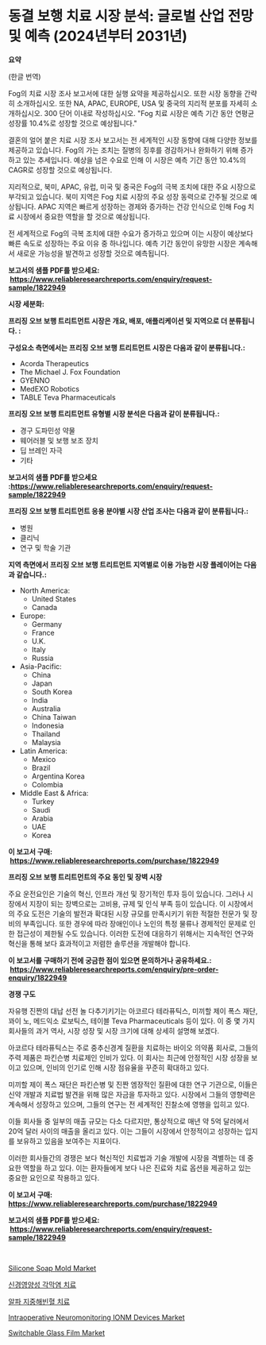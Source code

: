 <p><h1>동결 보행 치료 시장 분석: 글로벌 산업 전망 및 예측 (2024년부터 2031년)</h1></p><p><strong>요약</strong></p>
<p><p>(한글 번역) </p><p>Fog의 치료 시장 조사 보고서에 대한 실행 요약을 제공하십시오. 또한 시장 동향을 간략히 소개하십시오. 또한 NA, APAC, EUROPE, USA 및 중국의 지리적 분포를 자세히 소개하십시오. 300 단어 이내로 작성하십시오. "Fog 치료 시장은 예측 기간 동안 연평균 성장률 10.4%로 성장할 것으로 예상됩니다."</p><p>결혼의 얼어 붙은 치료 시장 조사 보고서는 전 세계적인 시장 동향에 대해 다양한 정보를 제공하고 있습니다. Fog의 가는 조치는 질병의 징후를 경감하거나 완화하기 위해 증가하고 있는 추세입니다. 예상을 넘은 수요로 인해 이 시장은 예측 기간 동안 10.4%의 CAGR로 성장할 것으로 예상됩니다.</p><p>지리적으로, 북미, APAC, 유럽, 미국 및 중국은 Fog의 극복 조치에 대한 주요 시장으로 부각되고 있습니다. 북미 지역은 Fog 치료 시장의 주요 성장 동력으로 간주될 것으로 예상됩니다. APAC 지역은 빠르게 성장하는 경제와 증가하는 건강 인식으로 인해 Fog 치료 시장에서 중요한 역할을 할 것으로 예상됩니다.</p><p>전 세계적으로 Fog의 극복 조치에 대한 수요가 증가하고 있으며 이는 시장이 예상보다 빠른 속도로 성장하는 주요 이유 중 하나입니다. 예측 기간 동안이 유망한 시장은 계속해서 새로운 가능성을 발견하고 성장할 것으로 예측됩니다.</p></p>
<p><strong>보고서의 샘플 PDF를 받으세요: &nbsp;<a href="https://www.reliableresearchreports.com/enquiry/request-sample/1822949">https://www.reliableresearchreports.com/enquiry/request-sample/1822949</a></strong></p>
<p><strong>시장 세분화:</strong></p>
<p><strong> 프리징 오브 보행 트리트먼트 시장은 개요, 배포, 애플리케이션 및 지역으로 더 분류됩니다. :</strong></p>
<p><strong>구성요소 측면에서는 프리징 오브 보행 트리트먼트 시장은 다음과 같이 분류됩니다.:</strong></p>
<p><ul><li>Acorda Therapeutics</li><li>The Michael J. Fox Foundation</li><li>GYENNO</li><li>MedEXO Robotics</li><li>TABLE Teva Pharmaceuticals</li></ul></p>
<p><strong> 프리징 오브 보행 트리트먼트 유형별 시장 분석은 다음과 같이 분류됩니다.:</strong></p>
<p><ul><li>경구 도파민성 약물</li><li>웨어러블 및 보행 보조 장치</li><li>딥 브레인 자극</li><li>기타</li></ul></p>
<p><strong>보고서의 샘플 PDF를 받으세요 :<a href="https://www.reliableresearchreports.com/enquiry/request-sample/1822949">https://www.reliableresearchreports.com/enquiry/request-sample/1822949</a></strong></p>
<p><strong> 프리징 오브 보행 트리트먼트 응용 분야별 시장 산업 조사는 다음과 같이 분류됩니다.:</strong></p>
<p><ul><li>병원</li><li>클리닉</li><li>연구 및 학술 기관</li></ul></p>
<p><strong>지역 측면에서 프리징 오브 보행 트리트먼트 지역별로 이용 가능한 시장 플레이어는 다음과 같습니다.:</strong></p>
<p><ul>
    <li>
        North America:
        <ul>
            <li>United States</li>
            <li>Canada</li>
        </ul>
    </li>
    <li>
        Europe:
        <ul>
            <li>Germany</li>
            <li>France</li>
            <li>U.K.</li>
            <li>Italy</li>
            <li>Russia</li>
        </ul>
    </li>
    <li>
        Asia-Pacific:
        <ul>
            <li>China</li>
            <li>Japan</li>
            <li>South Korea</li>
            <li>India</li>
            <li>Australia</li>
            <li>China Taiwan</li>
            <li>Indonesia</li>
            <li>Thailand</li>
            <li>Malaysia</li>
        </ul>
    </li>
    <li>
        Latin America:
        <ul>
            <li>Mexico</li>
            <li>Brazil</li>
            <li>Argentina Korea</li>
            <li>Colombia</li>
        </ul>
    </li>
    <li>
        Middle East & Africa:
        <ul>
            <li>Turkey</li>
            <li>Saudi</li>
            <li>Arabia</li>
            <li>UAE</li>
            <li>Korea</li>
        </ul>
    </li>
    </ul></p>
<p><strong>이 보고서 구매: &nbsp;<a href="https://www.reliableresearchreports.com/purchase/1822949">https://www.reliableresearchreports.com/purchase/1822949</a></strong></p>
<p><strong>프리징 오브 보행 트리트먼트의 주요 동인 및 장벽 시장</strong></p>
<p><p>주요 운전요인은 기술의 혁신, 인프라 개선 및 장기적인 투자 등이 있습니다. 그러나 시장에서 지장이 되는 장벽으로는 고비용, 규제 및 인식 부족 등이 있습니다. 이 시장에서의 주요 도전은 기술의 발전과 확대된 시장 규모를 만족시키기 위한 적절한 전문가 및 장비의 부족입니다. 또한 경우에 따라 장애인이나 노인의 특정 물류나 경제적인 문제로 인한 접근성이 제한될 수도 있습니다. 이러한 도전에 대응하기 위해서는 지속적인 연구와 혁신을 통해 보다 효과적이고 저렴한 솔루션을 개발해야 합니다.</p></p>
<p><strong>이 보고서를 구매하기 전에 궁금한 점이 있으면 문의하거나 공유하세요.: &nbsp;<a href="https://www.reliableresearchreports.com/enquiry/pre-order-enquiry/1822949">https://www.reliableresearchreports.com/enquiry/pre-order-enquiry/1822949</a></strong></p>
<p><strong>경쟁 구도</strong></p>
<p><p>자유행 진짠의 대납 선전 놀 다추기키기는 아코르다 테라퓨틱스, 미끼할 제이 폭스 재단, 꽈이 노, 메드익소 로보틱스, 테이블 Teva Pharmaceuticals 등이 있다. 이 중 몇 가지 회사들의 과거 역사, 시장 성장 및 시장 크기에 대해 상세히 설명해 보겠다. </p><p>아코르다 테라퓨틱스는 주로 중추신경계 질환을 치료하는 바이오 의약품 회사로, 그들의 주력 제품은 파킨슨병 치료제인 인비가 있다. 이 회사는 최근에 안정적인 시장 성장을 보이고 있으며, 인비의 인기로 인해 시장 점유율을 꾸준히 확대하고 있다. </p><p>미끼할 제이 폭스 재단은 파킨슨병 및 진짠 엠장적인 질환에 대한 연구 기관으로, 이들은 신약 개발과 치료법 발견을 위해 많은 자금을 투자하고 있다. 시장에서 그들의 영향력은 계속해서 성장하고 있으며, 그들의 연구는 전 세계적인 진찰소에 영행을 입히고 있다. </p><p>이들 회사들 중 일부의 매출 규모는 다소 다르지만, 통상적으로 매년 약 5억 달러에서 20억 달러 사이의 매출을 올리고 있다. 이는 그들이 시장에서 안정적이고 성장하는 입지를 보유하고 있음을 보여주는 지표이다. </p><p>이러한 회사들간의 경쟁은 보다 혁신적인 치료법과 기술 개발에 시장을 격별하는 데 중요한 역할을 하고 있다. 이는 환자들에게 보다 나은 진료와 치료 옵션을 제공하고 있는 중요한 요인으로 작용하고 있다.</p></p>
<p><strong>이 보고서 구매: &nbsp; <a href="https://www.reliableresearchreports.com/purchase/1822949">https://www.reliableresearchreports.com/purchase/1822949</a></strong></p>
<p><strong>보고서의 샘플 PDF를 받으세요: &nbsp;<a href="https://www.reliableresearchreports.com/enquiry/request-sample/1822949">https://www.reliableresearchreports.com/enquiry/request-sample/1822949</a></strong><strong></strong></p>
<p>&nbsp;</p>
<p><p><a href="https://github.com/gdfhhhj/Market-Research-Report-List-3/blob/main/silicone-soap-mold-market.md">Silicone Soap Mold Market</a></p><p><a href="https://github.com/sougarounis/Market-Research-Report-List-3/blob/main/50700714429.md">신경영양성 각막염 치료</a></p><p><a href="https://github.com/vs2869dizt0/Market-Research-Report-List-1/blob/main/69123084430.md">알파 지중해빈혈 치료</a></p><p><a href="https://issuu.com/reportprime-2/docs/intraoperative-neuromonitoring-ionm-devices-market">Intraoperative Neuromonitoring IONM Devices Market</a></p><p><a href="https://github.com/RichRobinson5/Market-Research-Report-List-4/blob/main/switchable-glass-film-market.md">Switchable Glass Film Market</a></p></p>